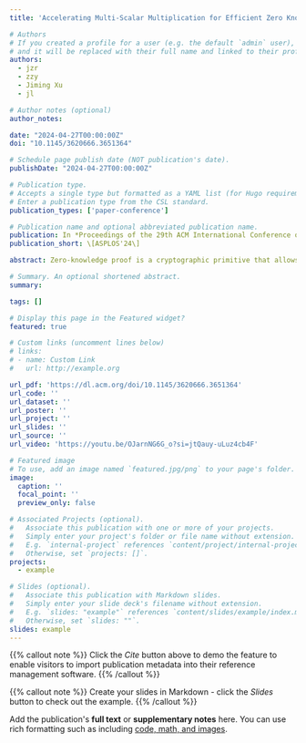 ```yaml
---
title: 'Accelerating Multi-Scalar Multiplication for Efficient Zero Knowledge Proofs with Multi-GPU Systems'

# Authors
# If you created a profile for a user (e.g. the default `admin` user), write the username (folder name) here
# and it will be replaced with their full name and linked to their profile.
authors:
  - jzr
  - zzy
  - Jiming Xu
  - jl

# Author notes (optional)
author_notes:

date: "2024-04-27T00:00:00Z"
doi: "10.1145/3620666.3651364"

# Schedule page publish date (NOT publication's date).
publishDate: "2024-04-27T00:00:00Z"

# Publication type.
# Accepts a single type but formatted as a YAML list (for Hugo requirements).
# Enter a publication type from the CSL standard.
publication_types: ['paper-conference']

# Publication name and optional abbreviated publication name.
publication: In *Proceedings of the 29th ACM International Conference on Architectural Support for Programming Languages and Operating Systems, Volume 3*
publication_short: \[ASPLOS'24\]

abstract: Zero-knowledge proof is a cryptographic primitive that allows for the validation of statements without disclosing any sensitive information, foundational in applications like verifiable outsourcing and digital currency. However, the extensive proof generation time limits its widespread adoption. Even with GPU acceleration, proof generation can still take minutes, with Multi-Scalar Multiplication (MSM) accounting for about 78.2% of the workload. To address this, we present DistMSM, a novel MSM algorithm tailored for distributed multi-GPU systems. At the algorithmic level, DistMSM adapts Pippenger's algorithm for multi-GPU setups, effectively identifying and addressing bottlenecks that emerge during scaling. At the GPU kernel level, DistMSM introduces an elliptic curve arithmetic kernel tailored for contemporary GPU architectures. It optimizes register pressure with two innovative techniques and leverages tensor cores for specific big integer multiplications. Compared to state-of-the-art MSM implementations, DistMSM offers an average 6.39× speedup across various elliptic curves and GPU counts. An MSM task that previously took seconds on a single GPU can now be completed in mere tens of milliseconds. It showcases the substantial potential and efficiency of distributed multi-GPU systems in ZKP acceleration.

# Summary. An optional shortened abstract.
summary: 

tags: []

# Display this page in the Featured widget?
featured: true

# Custom links (uncomment lines below)
# links:
# - name: Custom Link
#   url: http://example.org

url_pdf: 'https://dl.acm.org/doi/10.1145/3620666.3651364'
url_code: ''
url_dataset: ''
url_poster: ''
url_project: ''
url_slides: ''
url_source: ''
url_video: 'https://youtu.be/OJarnNG6G_o?si=jtQauy-uLuz4cb4F'

# Featured image
# To use, add an image named `featured.jpg/png` to your page's folder.
image:
  caption: ''
  focal_point: ''
  preview_only: false

# Associated Projects (optional).
#   Associate this publication with one or more of your projects.
#   Simply enter your project's folder or file name without extension.
#   E.g. `internal-project` references `content/project/internal-project/index.md`.
#   Otherwise, set `projects: []`.
projects:
  - example

# Slides (optional).
#   Associate this publication with Markdown slides.
#   Simply enter your slide deck's filename without extension.
#   E.g. `slides: "example"` references `content/slides/example/index.md`.
#   Otherwise, set `slides: ""`.
slides: example
---
```


{{% callout note %}}
Click the _Cite_ button above to demo the feature to enable visitors to import publication metadata into their reference management software.
{{% /callout %}}

{{% callout note %}}
Create your slides in Markdown - click the _Slides_ button to check out the example.
{{% /callout %}}

Add the publication's **full text** or **supplementary notes** here. You can use rich formatting such as including [code, math, and images](https://docs.hugoblox.com/content/writing-markdown-latex/).
